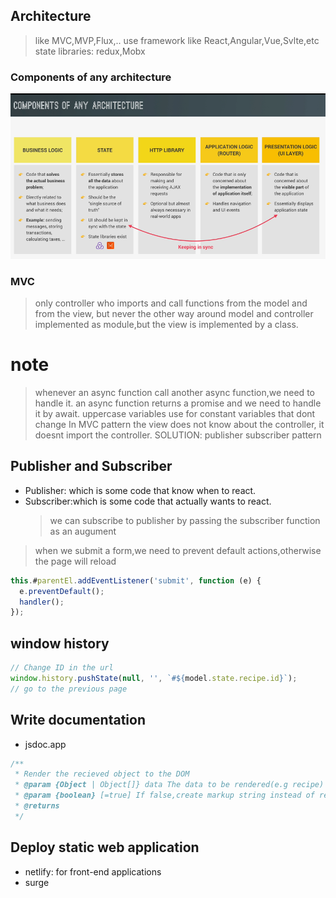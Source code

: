 ## Architecture

> like MVC,MVP,Flux,..
> use framework like React,Angular,Vue,Svlte,etc
> state libraries: redux,Mobx

### Components of any architecture

![alt text](architectureComp.png)

### MVC

> only controller who imports and call functions from the model
> and from the view, but never the other way around
> model and controller implemented as module,but the view is implemented by a class.

# note

> whenever an async function call another async function,we need to handle it.
> an async function returns a promise and we need to handle it by await.
> uppercase variables use for constant variables that dont change
> In MVC pattern the view does not know about the controller, it doesnt import the controller. SOLUTION: publisher subscriber pattern

## Publisher and Subscriber

- Publisher: which is some code that know when to react.
- Subscriber:which is some code that actually wants to react.
  > we can subscribe to publisher by passing the subscriber function as an augument

> when we submit a form,we need to prevent default actions,otherwise the page will reload

```js
this.#parentEl.addEventListener('submit', function (e) {
  e.preventDefault();
  handler();
});
```

## window history

```js
// Change ID in the url
window.history.pushState(null, '', `#${model.state.recipe.id}`);
// go to the previous page
```

## Write documentation

- jsdoc.app

```js
/**
 * Render the recieved object to the DOM
 * @param {Object | Object[]} data The data to be rendered(e.g recipe)
 * @param {boolean} [=true] If false,create markup string instead of rendering to the DOM
 * @returns
 */
```

## Deploy static web application

- netlify: for front-end applications
- surge
